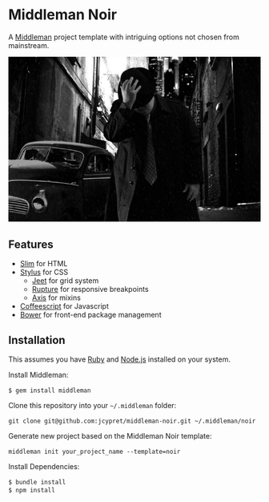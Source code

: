 # Middleman Noir

A [Middleman](http://middlemanapp.com) project template with intriguing options not chosen from mainstream.

![Middleman Noir](https://raw.githubusercontent.com/jcypret/middleman-noir/master/middleman-noir.jpg)

## Features

* [Slim](http://slim-lang.com) for HTML
* [Stylus](http://learnboost.github.io/stylus/) for CSS
    - [Jeet](http://jeet.gs) for grid system
    - [Rupture](http://jenius.github.io/rupture/) for responsive breakpoints
    - [Axis](http://roots.cx/axis/) for mixins
* [Coffeescript](http://coffeescript.org) for Javascript
* [Bower](http://bower.io) for front-end package management

## Installation

This assumes you have [Ruby](https://www.ruby-lang.org) and [Node.js](http://nodejs.org) installed on your system.

Install Middleman:

    $ gem install middleman

Clone this repository into your `~/.middleman` folder:

    git clone git@github.com:jcypret/middleman-noir.git ~/.middleman/noir

Generate new project based on the Middleman Noir template:

    middleman init your_project_name --template=noir

Install Dependencies:

    $ bundle install
    $ npm install
